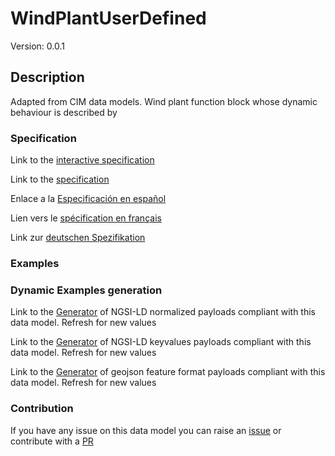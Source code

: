 # WindPlantUserDefined
Version: 0.0.1

## Description 

Adapted from CIM data models. Wind plant function block whose dynamic behaviour is described by
### Specification

Link to the [interactive specification](https://swagger.lab.fiware.org/?url=https://raw.githubusercontent.com/smart-data-models/dataModel.EnergyCIM/master/WindPlantUserDefined/swagger.yaml)

Link to the [specification](https://github.com/smart-data-models/dataModel.EnergyCIM/blob/master/WindPlantUserDefined/doc/spec.md)

Enlace a la [Especificación en español](https://github.com/smart-data-models/dataModel.EnergyCIM/blob/master/WindPlantUserDefined/doc/spec_ES.md)

Lien vers le [spécification en français](https://github.com/smart-data-models/dataModel.EnergyCIM/blob/master/WindPlantUserDefined/doc/spec_FR.md)

Link zur [deutschen Spezifikation](https://github.com/smart-data-models/dataModel.EnergyCIM/blob/master/WindPlantUserDefined/doc/spec_DE.md)
### Examples
### Dynamic Examples generation

Link to the [Generator](https://smartdatamodels.org/extra/ngsi-ld_generator.php?schemaUrl=https://raw.githubusercontent.com/smart-data-models/dataModel.EnergyCIM/master/WindPlantUserDefined/schema.json&email=info@smartdatamodels.org) of NGSI-LD normalized payloads compliant with this data model. Refresh for new values

Link to the [Generator](https://smartdatamodels.org/extra/ngsi-ld_generator_keyvalues.php?schemaUrl=https://raw.githubusercontent.com/smart-data-models/dataModel.EnergyCIM/master/WindPlantUserDefined/schema.json&email=info@smartdatamodels.org) of NGSI-LD keyvalues payloads compliant with this data model. Refresh for new values

Link to the [Generator](https://smartdatamodels.org/extra/geojson_features_generator_v1.0.php?schemaUrl=https://raw.githubusercontent.com/smart-data-models/dataModel.EnergyCIM/master/WindPlantUserDefined/schema.json&email=info@smartdatamodels.org) of geojson feature format payloads compliant with this data model. Refresh for new values
### Contribution

 If you have any issue on this data model you can raise an [issue](https://github.com/smart-data-models/dataModel.EnergyCIM/issues)  or contribute with a [PR](https://github.com/smart-data-models/dataModel.EnergyCIM/pulls)